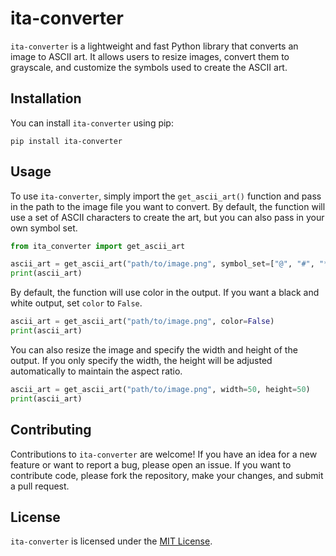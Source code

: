 # ita-converter

`ita-converter` is a lightweight and fast Python library that converts an image to ASCII art. It allows users to resize images, convert them to grayscale, and customize the symbols used to create the ASCII art.

## Installation

You can install `ita-converter` using pip:
```
pip install ita-converter 
```

## Usage

To use `ita-converter`, simply import the `get_ascii_art()` function and pass in the path to the image file you want to convert. By default, the function will use a set of ASCII characters to create the art, but you can also pass in your own symbol set.

```python
from ita_converter import get_ascii_art

ascii_art = get_ascii_art("path/to/image.png", symbol_set=["@", "#", "*", " "])
print(ascii_art)
```
By default, the function will use color in the output. If you want a black and white output, set `color` to `False`.
```python
ascii_art = get_ascii_art("path/to/image.png", color=False)
print(ascii_art)
```
You can also resize the image and specify the width and height of the output. If you only specify the width, the height will be adjusted automatically to maintain the aspect ratio.
```python
ascii_art = get_ascii_art("path/to/image.png", width=50, height=50)
print(ascii_art)
```
## Contributing

Contributions to `ita-converter` are welcome! If you have an idea for a new feature or want to report a bug, please open an issue. If you want to contribute code, please fork the repository, make your changes, and submit a pull request.

## License

`ita-converter` is licensed under the [MIT License](https://opensource.org/licenses/MIT).